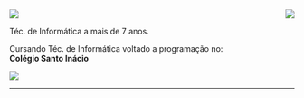 <img align='right' src="https://github-readme-stats.vercel.app/api?username=matheuscrook&show_icons=true&title_color=783c00&text_color=af552e&icon_color=783c00&bg_color=f8efd4&cache_seconds=2300">

<img src="https://img.shields.io/static/v1?label=Overview&message=Matheus Crook&color=f8efd4&style=for-the-badge&logo=GitHub">

<p>

Téc. de Informática a mais de 7 anos.
  
Cursando Téc. de Informática voltado a programação no: 
  <br>**Colégio Santo Inácio**
 

<img align='center' src="https://64.media.tumblr.com/7cad9c212d874927c0b69469c649df7f/d0c33dc4908cc2c0-12/s2048x3072/abbf00eb1b2791e6a5622fbeeee884b4380f0a43.gifv">

 
 
 
 
 
 
 



</p>
<hr>
